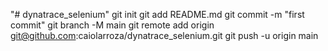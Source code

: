 "# dynatrace_selenium"  git init git add README.md git commit -m "first commit" git branch -M main git remote add origin git@github.com:caiolarroza/dynatrace_selenium.git git push -u origin main

